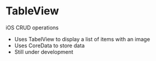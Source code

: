 # TableView
iOS CRUD operations
- Uses TabelView to display a list of items with an image
- Uses CoreData to store data
- Still under development
